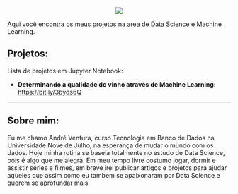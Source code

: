 <p align="center">
  <img src ="https://fontmeme.com/permalink/200514/1aeec56fe0984855673e3428f6009ddd.png">
</p>

Aqui você encontra os meus projetos na area de Data Science e Machine Learning.

## Projetos:
Lista de projetos em Jupyter Notebook:

* **Determinando a qualidade do vinho através de Machine Learning:** https://bit.ly/3byds6Q

---

## Sobre mim:

Eu me chamo André Ventura, curso Tecnologia em Banco de Dados na Universidade Nove de Julho, na esperança de mudar o mundo com os dados. Hoje minha rotina se baseia totalmente no estudo de Data Science, pois é algo que me alegra.
Em meu tempo livre costumo jogar, dormir e assistir séries e filmes, em breve irei publicar artigos e projetos para ajudar aqueles que assim como eu tambem se apaixonaram por Data Science e querem se aprofundar mais.
